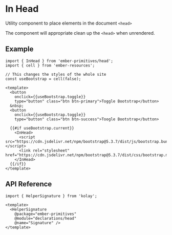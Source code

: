 # In Head

Utility component to place elements in the document `<head>`

The component will appropriate clean up the `<head>` when unrendered.

## Example

```gjs live preview no-shadow
import { InHead } from 'ember-primitives/head';
import { cell } from 'ember-resources';

// This changes the styles of the whole site
const useBootstrap = cell(false);

<template>
  <button 
    onclick={{useBootstrap.toggle}}
    type="button" class="btn btn-primary">Toggle Bootstrap</button>
  &nbsp;
  <button 
    onclick={{useBootstrap.toggle}}
    type="button" class="btn btn-success">Toogle Bootstrap</button>

  {{#if useBootstrap.current}}
    <InHead>
      <script src="https://cdn.jsdelivr.net/npm/bootstrap@5.3.7/dist/js/bootstrap.bundle.min.js"></script>
      <link rel="stylesheet" href="https://cdn.jsdelivr.net/npm/bootstrap@5.3.7/dist/css/bootstrap.min.css">
    </InHead>
  {{/if}}
</template>
```

## API Reference

```gjs live no-shadow
import { HelperSignature } from 'kolay';

<template>
  <HelperSignature 
    @package="ember-primitives" 
    @module="declarations/head" 
    @name="Signature" />
</template>
```
